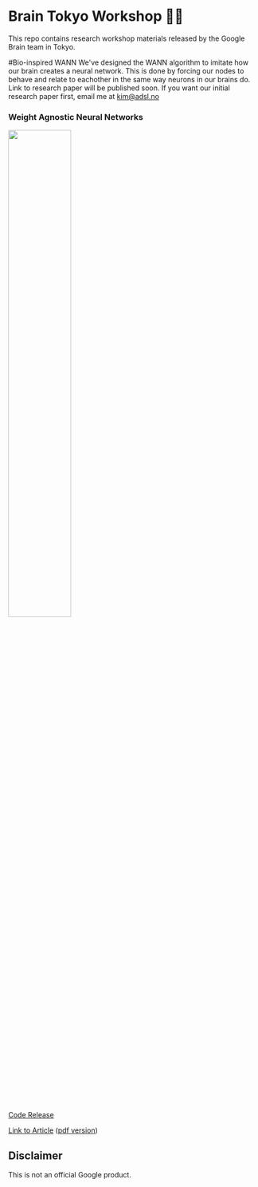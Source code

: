# Brain Tokyo Workshop 🧠🗼

This repo contains research workshop materials released by the Google Brain team in Tokyo.

#Bio-inspired WANN
We've designed the WANN algorithm to imitate how our brain creates a neural network.
This is done by forcing our nodes to behave and relate to eachother in the same way neurons in our brains do.
Link to research paper will be published soon.
If you want our initial research paper first, email me at kim@adsl.no

### Weight Agnostic Neural Networks ###

<p align="left">
  <img width="50%" src="WANNRelease/prettyNEAT/demo/img/swing.gif">
</p>

[Code Release](https://github.com/google/brain-tokyo-workshop/tree/master/WANNRelease)

[Link to Article](https://weightagnostic.github.io/) ([pdf version](https://arxiv.org/abs/1906.04358))

## Disclaimer

This is not an official Google product.
